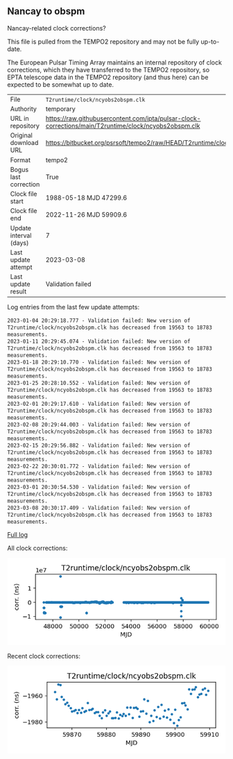 
## Nancay to obspm

Nancay-related clock corrections?

This file is pulled from the TEMPO2 repository and may not be fully
up-to-date.

The European Pulsar Timing Array maintains an internal repository
of clock corrections, which they have transferred to the TEMPO2
repository, so  EPTA telescope data in the TEMPO2 repository (and
thus here) can be expected to be somewhat up to date.

|     |     |
|:--- |:--- |
| File | `T2runtime/clock/ncyobs2obspm.clk` |
| Authority | temporary |
| URL in repository | <https://raw.githubusercontent.com/ipta/pulsar-clock-corrections/main/T2runtime/clock/ncyobs2obspm.clk> |
| Original download URL | <https://bitbucket.org/psrsoft/tempo2/raw/HEAD/T2runtime/clock/ncyobs2obspm.clk> |
| Format | tempo2 |
| Bogus last correction | True |
| Clock file start | 1988-05-18 MJD 47299.6 |
| Clock file end | 2022-11-26 MJD 59909.6 |
| Update interval (days) | 7 |
| Last update attempt | 2023-03-08 |
| Last update result | Validation failed |

Log entries from the last few update attempts:
```
2023-01-04 20:29:18.777 - Validation failed: New version of T2runtime/clock/ncyobs2obspm.clk has decreased from 19563 to 18783 measurements.
2023-01-11 20:29:45.074 - Validation failed: New version of T2runtime/clock/ncyobs2obspm.clk has decreased from 19563 to 18783 measurements.
2023-01-18 20:29:10.770 - Validation failed: New version of T2runtime/clock/ncyobs2obspm.clk has decreased from 19563 to 18783 measurements.
2023-01-25 20:28:10.552 - Validation failed: New version of T2runtime/clock/ncyobs2obspm.clk has decreased from 19563 to 18783 measurements.
2023-02-01 20:29:17.610 - Validation failed: New version of T2runtime/clock/ncyobs2obspm.clk has decreased from 19563 to 18783 measurements.
2023-02-08 20:29:44.003 - Validation failed: New version of T2runtime/clock/ncyobs2obspm.clk has decreased from 19563 to 18783 measurements.
2023-02-15 20:29:56.882 - Validation failed: New version of T2runtime/clock/ncyobs2obspm.clk has decreased from 19563 to 18783 measurements.
2023-02-22 20:30:01.772 - Validation failed: New version of T2runtime/clock/ncyobs2obspm.clk has decreased from 19563 to 18783 measurements.
2023-03-01 20:30:54.530 - Validation failed: New version of T2runtime/clock/ncyobs2obspm.clk has decreased from 19563 to 18783 measurements.
2023-03-08 20:30:17.409 - Validation failed: New version of T2runtime/clock/ncyobs2obspm.clk has decreased from 19563 to 18783 measurements.
```
[Full log](https://raw.githubusercontent.com/ipta/pulsar-clock-corrections/main/log/T2runtime/clock/ncyobs2obspm.clk.log)


All clock corrections:

![plot of all clock corrections](ncyobs2obspm.clk.png "All corrections")

Recent clock corrections:

![plot of recent clock corrections](ncyobs2obspm.clk.short.png "Recent corrections")

